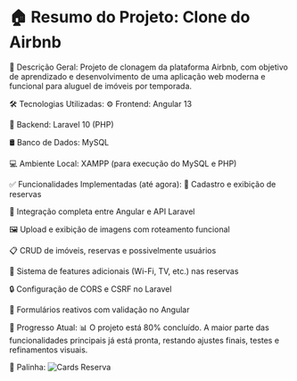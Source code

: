 # 🏠 Resumo do Projeto: Clone do Airbnb
📌 Descrição Geral:
Projeto de clonagem da plataforma Airbnb, com objetivo de aprendizado e desenvolvimento de uma aplicação web moderna e funcional para aluguel de imóveis por temporada.

🛠️ Tecnologias Utilizadas:
⚙️ Frontend: Angular 13

🐘 Backend: Laravel 10 (PHP)

🛢️ Banco de Dados: MySQL

💻 Ambiente Local: XAMPP (para execução do MySQL e PHP)

✅ Funcionalidades Implementadas (até agora):
📝 Cadastro e exibição de reservas

🔗 Integração completa entre Angular e API Laravel

🖼️ Upload e exibição de imagens com roteamento funcional

📋 CRUD de imóveis, reservas e possivelmente usuários

🧩 Sistema de features adicionais (Wi-Fi, TV, etc.) nas reservas

🔒 Configuração de CORS e CSRF no Laravel

🧠 Formulários reativos com validação no Angular

🚧 Progresso Atual:
📊 O projeto está 80% concluído.
A maior parte das funcionalidades principais já está pronta, restando ajustes finais, testes e refinamentos visuais.

🙈 Palinha: 
![Cards Reserva](http://localhost:8000/storage/images/hbqcG0ecWmbK7Jdi7jtGHfDTJ8PF1QQE5pc1FqXE.jpg)

